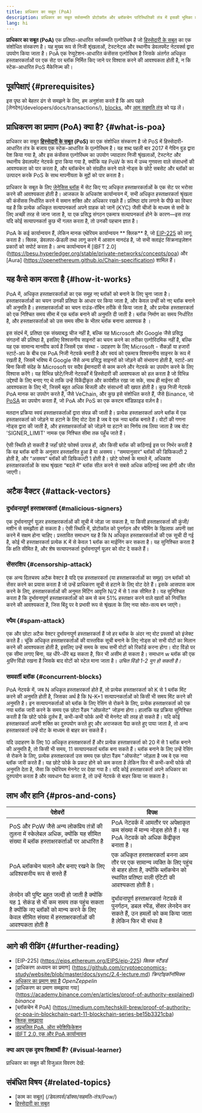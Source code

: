 ```yaml
---
title: प्राधिकार का सबूत (PoA)
description: प्राधिकार का सबूत सर्वसम्मति प्रोटोकॉल और ब्लॉकचेन पारिस्थितिकी तंत्र में इसकी भूमिका का स्पष्टीकरण।
lang: hi
---
```


**प्राधिकार का सबूत (PoA)** एक प्रतिष्ठा-आधारित सर्वसम्मति एल्गोरिथम है जो [हिस्सेदारी के सबूत](/developers/docs/consensus-mechanisms/pos/) का एक संशोधित संस्करण है। यह मुख्य रूप से निजी शृंखलाओं, टेस्टनेट्स और स्थानीय डेवलपमेंट नेटवर्क्स द्वारा उपयोग किया जाता है। PoA एक रेप्‍युटेशन-आधारित कंसेंसस एल्गोरिथम है जिसके अंतर्गत अधिकृत हस्ताक्षरकर्ताओं पर एक सेट पर ब्लॉक निर्मित किए जाने पर विश्वास करने की आवश्यकता होती है, न कि स्टेक-आधारित PoS मैकेनिज्म की।

## पूर्वापेक्षाएं {#prerequisites}

इस पृष्ठ को बेहतर ढंग से समझने के लिए, हम अनुशंसा करते हैं कि आप पहले [लेनदेन(/developers/docs/transactions/), [blocks](/developers/docs/blocks/), और [आम सहमति तंत्र](/developers/docs/consensus-mechanisms/) को पढ़ लें।

## प्राधिकरण का प्रमाण (PoA) क्या है? {#what-is-poa}

प्राधिकार का सबूत **[हिस्सेदारी के सबूत](/developers/docs/consensus-mechanisms/pos/) (PoS)** का एक संशोधित संस्करण है जो PoS में हिस्सेदारी-आधारित तंत्र के बजाय एक स्टेक-आधारित के एल्गोरिथम है। यह शब्द पहली बार 2017 में गेविन वुड द्वारा पेश किया गया है, और इस कंसेंसस एल्गोरिथम का उपयोग ज्यादातर निजी श्रृंखलाओं, टेस्टनेट और स्थानीय डेवलपमेंट नेटवर्क द्वारा किया गया है, क्योंकि यह PoW के रूप में उच्च गुणवत्ता वाले संसाधनों की आवश्यकता को पार करता है, और ब्लॉकचेन को संग्रहीत करने वाले नोड्स के छोटे सबसेट और ब्लॉकों का उत्पादन करके PoS के साथ मापनीयता के मुद्दों को पार करता है।

प्राधिकार के सबूत के लिए [जेनेसिस ब्लॉक](/शब्दावली/#जेनेसिस-ब्लॉक) में सेट किए गए अधिकृत हस्ताक्षरकर्ताओं के एक सेट पर भरोसा करने की आवश्यकता होती है। आजकल के अधिकांश कार्यान्वयन में, सभी अधिकृत हस्ताक्षरकर्ता श्रृंखला की कंसेंसस निर्धारित करने में समान शक्ति और अधिकार रखते हैं। प्रतिष्ठा दांव लगाने के पीछे का विचार यह है कि प्रत्येक अधिकृत सत्यापनकर्ता अपने ग्राहक को जानें (KYC) जैसी चीजों के माध्यम से सभी के लिए अच्छी तरह से जाना जाता है, या एक प्रसिद्ध संगठन एकमात्र सत्यापनकर्ता होने के कारण—इस तरह यदि कोई सत्यापनकर्ता कुछ भी गलत करता है, तो उनकी पहचान ज्ञात है।

PoA के कई कार्यान्वयन हैं, लेकिन मानक एथेरियम कार्यान्वयन \*\* क्लिक\*\* है, जो [EIP-225](https://eips.ethereum.org/EIPS/eip-225) को लागू करता है। क्लिक, डेवलपर-फ्रेंडली तथा लागू करने में आसान मानदंड है, जो सभी क्लाइंट सिंक्रनाइज़ेशन प्रकारों को सपोर्ट करता है। अन्य कार्यान्वयन में [IBFT 2.0] (https://besu.hyperledger.org/stable/private-networks/concepts/poa) और [Aura] (https://openethereum.github.io/Chain-specification) शामिल हैं।

## यह कैसे काम करता है {#how-it-works}

PoA में, अधिकृत हस्ताक्षरकर्ताओं का एक समूह नए ब्लॉकों को बनाने के लिए चुना जाता है। हस्ताक्षरकर्ताओं का चयन उनकी प्रतिष्ठा के आधार पर किया जाता है, और केवल उन्हीं को नए ब्लॉक बनाने की अनुमति है। हस्ताक्षरकर्ताओं का चयन राउंड-रॉबिन तरीके से किया जाता है, और प्रत्येक हस्ताक्षरकर्ता को एक निश्चित समय सीमा में एक ब्लॉक बनाने की अनुमति दी जाती है। ब्लॉक निर्माण का समय निर्धारित है, और हस्ताक्षरकर्ताओं को उस समय सीमा के भीतर ब्लॉक बनाना आवश्यक है ।

इस संदर्भ में, प्रतिष्ठा एक संख्याबद्ध चीज नहीं है, बल्कि यह Microsoft और Google जैसे प्रसिद्ध संगठनों की प्रतिष्ठा है, इसलिए विश्वसनीय साइनरों का चयन करने का तरीका एल्गोरिदमिक नहीं है, बल्कि यह एक सामान्य मानवीय कार्य है जिसमें एक संस्था - उदाहरण के लिए Microsoft - सैकड़ों या हजारों स्टार्ट-अप के बीच एक PoA निजी नेटवर्क बनाती है और स्वयं को एकमात्र विश्वसनीय साइनर के रूप में रखती है, जिसमें भविष्य में Google जैसे अन्य प्रसिद्ध साइनरों को जोड़ने की संभावना होती है, स्टार्ट-अप बिना किसी संदेह के Microsoft पर सदैव ईमानदारी से काम करने और नेटवर्क का उपयोग करने के लिए विश्वास करेंगे। यह विभिन्न छोटे/निजी नेटवर्कों में हिस्सेदारी की आवश्यकता को हल करता है जो विभिन्न उद्देश्यों के लिए बनाए गए थे ताकि उन्हें विकेंद्रीकृत और कार्यशील रखा जा सके, साथ ही माईनर की आवश्यकता के लिए भी, जिसमें बहुत अधिक बिजली और संसाधनों की खपत होती है। कुछ निजी नेटवर्क PoA मानक का उपयोग करते हैं, जैसे VeChain, और कुछ इसे संशोधित करते हैं, जैसे Binance, जो [PoSA](https://academy.binance.com/en/glossary/proof-of-staked-authority-posa) का उपयोग करता हैं, जो PoA और PoS का एक कस्टम मॉडिफ़ाइड वर्ज़न है।

मतदान प्रक्रिया स्वयं हस्ताक्षरकर्ताओं द्वारा संपन्न की जाती है। प्रत्येक हस्ताक्षरकर्ता अपने ब्लॉक में एक हस्ताक्षरकर्ता को जोड़ने या हटाने के लिए वोट देता है जब वे एक नया ब्लॉक बनाते हैं। वोटों की गणना नोड्स द्वारा की जाती है, और हस्ताक्षरकर्ताओं को जोड़ने या हटाने का निर्णय तब लिया जाता है जब वोट 'SIGNER_LIMIT' नामक एक निश्चित सीमा तक पहुँच जाते हैं।

ऐसी स्थिति हो सकती है जहाँ छोटे फोर्क्स उत्पन्न हों, और किसी ब्लॉक की कठिनाई इस पर निर्भर करती है कि वह ब्लॉक बारी के अनुसार हस्ताक्षरित हुआ है या असमय। “समयानुसार” ब्लॉकों की डिफिकल्टी 2 होती है, और “असमय” ब्लॉकों की डिफिकल्टी 1 होती है। छोटे फोर्क्स के मामले में, अधिकांश हस्ताक्षरकर्ताओं के साथ श्रृंखला “बदले में” ब्लॉक सील करने से सबसे अधिक कठिनाई जमा होगी और जीत जाएगी।

## अटैक वैक्टर {#attack-vectors}

### दुर्भावनापूर्ण हस्ताक्षरकर्ता {#malicious-signers}

एक दुर्भावनापूर्ण यूज़र हस्ताक्षरकर्ताओं की सूची में जोड़ा जा सकता है, या किसी हस्ताक्षरकर्ता की कुंजी/मशीन से समझौता हो सकता है। ऐसी स्थिति में, प्रोटोकॉल को पुनर्गठन और स्पैमिंग के खिलाफ अपनी रक्षा करने में सक्षम होना चाहिए। प्रस्तावित समाधान यह है कि N अधिकृत हस्ताक्षरकर्ताओं की एक सूची दी गई है, कोई भी हस्ताक्षरकर्ता प्रत्येक K में से केवल 1 ब्लॉक का माईनिंग कर सकता है। यह सुनिश्चित करता है कि क्षति सीमित है, और शेष सत्यापनकर्ता दुर्भावनापूर्ण यूज़र को वोट दे सकते हैं।

### सेंसरशिप {#censorship-attack}

एक अन्‍य दिलचस्प अटैक वेक्टर है यदि एक हस्ताक्षरकर्ता (या हस्ताक्षरकर्ताओं का समूह) उन ब्लॉकों को सेंसर करने का प्रयास करता है जो उन्हें प्राधिकरण सूची से हटाने के लिए वोट देते हैं। इसके आसपास काम करने के लिए, हस्ताक्षरकर्ताओं की अनुमत मिंटिंग आवृत्ति N/2 में से 1 तक सीमित है। यह सुनिश्चित करता है कि दुर्भावनापूर्ण हस्ताक्षरकर्ताओं को कम से कम 51% हस्ताक्षर करने वाले खातों को नियंत्रित करने की आवश्यकता है, जिस बिंदु पर वे प्रभावी रूप से श्रृंखला के लिए नया स्रोत-सत्य बन जाएंगे।

### स्पैम {#spam-attack}

एक और छोटा अटैक वेक्टर दुर्भावनापूर्ण हस्ताक्षरकर्ता हैं जो हर ब्लॉक के अंदर नए वोट प्रस्तावों को इंजेक्ट करते हैं। चूंकि अधिकृत हस्ताक्षरकर्ताओं की वास्तविक सूची बनाने के लिए नोड्स को सभी वोटों का मिलान करने की आवश्यकता होती है, इसलिए उन्हें समय के साथ सभी वोटों को रिकॉर्ड करना होगा। वोट विंडो पर एक सीमा लगाए बिना, यह धीरे-धीरे बढ़ सकता है, फिर भी असीम हो सकता है। समाधान w ब्लॉक की एक _मूविंग_ विंडो रखना है जिसके बाद वोटों को स्टेल माना जाता है। _उचित विंडो 1-2 युग हो सकती है।_

### समवर्ती ब्लॉक {#concurrent-blocks}

PoA नेटवर्क में, जब N अधिकृत हस्ताक्षरकर्ता होते हैं, तो प्रत्येक हस्ताक्षरकर्ता को K से 1 ब्लॉक मिंट करने की अनुमति होती है, जिसका अर्थ है कि N-K+1 सत्यापनकर्ताओं को किसी भी समय मिंट करने की अनुमति है। इन सत्यापनकर्ताओं को ब्लॉक के लिए रेसिंग से रोकने के लिए, प्रत्येक हस्ताक्षरकर्ता को एक नया ब्लॉक जारी करने के समय एक छोटा रैंडम "ऑफ़सेट" जोड़ना होगा। हालांकि यह प्रक्रिया सुनिश्चित करती है कि छोटे फोर्क दुर्लभ हैं, कभी-कभी फोर्क अभी भी मेननेट की तरह हो सकते हैं। यदि कोई हस्ताक्षरकर्ता अपनी शक्ति का दुरुपयोग करते हुए और अराजकता पैदा करते हुए पाया जाता है, तो अन्य हस्ताक्षरकर्ता उन्हें वोट के माध्‍यम से बाहर कर सकते हैं।

यदि उदाहरण के लिए 10 अधिकृत हस्ताक्षरकर्ता हैं और प्रत्येक हस्ताक्षरकर्ता को 20 में से 1 ब्लॉक बनाने की अनुमति है, तो किसी भी समय, 11 सत्यापनकर्ता ब्लॉक बना सकते हैं। ब्लॉक बनाने के लिए उन्हें रेसिंग से रोकने के लिए, प्रत्येक हस्ताक्षरकर्ता उस समय एक छोटा रैंडम "ऑफसेट" जोड़ता है जब वे एक नया ब्लॉक जारी करते हैं। यह छोटे फोर्क के प्रकट होने को कम करता है लेकिन फिर भी कभी-कभी फोर्क की अनुमति देता है, जैसा कि एथेरियम मेननेट पर देखा गया है। यदि कोई हस्ताक्षरकर्ता अपने अधिकार का दुरुपयोग करता है और व्यवधान पैदा करता है, तो उन्हें नेटवर्क से बाहर किया जा सकता है।

## लाभ और हानि {#pros-and-cons}

| पेशेवरों                                                                                                                                                                                   | विपक्ष                                                                                                                                                          |
| ------------------------------------------------------------------------------------------------------------------------------------------------------------------------------------------ | --------------------------------------------------------------------------------------------------------------------------------------------------------------- |
| PoS और PoW जैसे अन्य लोकप्रिय तंत्रों की तुलना में स्केलेबल अधिक, क्योंकि यह सीमित संख्या में ब्लॉक हस्ताक्षरकर्ताओं पर आधारित है                                                          | PoA नेटवर्क में आमतौर पर अपेक्षाकृत कम संख्या में मान्य नोड्स होते हैं। यह PoA नेटवर्क को अधिक केंद्रीकृत बनाता है।                                             |
| PoA ब्लॉकचेन चलाने और बनाए रखने के लिए अविश्वसनीय रूप से सस्ते हैं                                                                                                                         | एक अधिकृत हस्ताक्षरकर्ता बनना आम तौर पर एक सामान्य व्यक्ति के लिए पहुंच से बाहर होता है, क्योंकि ब्लॉकचेन को स्थापित प्रतिष्ठा वाली एंटिटी की आवश्यकता होती है। |
| लेनदेन की पुष्टि बहुत जल्दी हो जाती है क्योंकि यह 1 सेकंड से भी कम समय तक पहुंच सकता है क्योंकि नए ब्लॉकों को मान्य करने के लिए केवल सीमित संख्या में हस्ताक्षरकर्ताओं की आवश्यकता होती है | दुर्भावनापूर्ण हस्ताक्षरकर्ता नेटवर्क में पुनर्गठन, डबल स्पेंड, सेंसर लेनदेन कर सकते हैं, उन हमलों को कम किया जाता है लेकिन फिर भी संभव है                      |

## आगे की रीडिंग {#further-reading}

- [EIP-225] (https://eips.ethereum.org/EIPS/eip-225) _क्लिक स्टैंडर्ड_
- [प्राधिकरण अध्ययन का प्रमाण] (https://github.com/cryptoeconomics-study/website/blob/master/docs/sync/2.4-lecture.md) _क्रिप्टोइकॉनॉमिक्स_
- [अधिकार का प्रमाण क्या है](https://forum.openzeppelin.com/t/proof-of-authority/3577) _OpenZeppelin_
- [प्राधिकरण का प्रमाण समझाया गया] (https://academy.binance.com/en/articles/proof-of-authority-explained) _binance_
- [ब्लॉकचेन में PoA] (https://medium.com/techskill-brew/proof-of-authority-or-poa-in-blockchain-part-11-blockchain-series-be15b3321cba)
- [क्लिक समझाया](https://medium.com/@Destiner/clique-cross-client-proof-of-authority-algorithm-for-ethereum-8b2a135201d)
- [अप्रचलित PoA, ऑरा स्पेशिफिकेशन](https://openethereum.github.io/Chain-specification)
- [IBFT 2.0, एक और PoA कार्यान्वयन](https://besu.hyperledger.org/stable/private-networks/concepts/poa)

### क्या आप एक दृश्य शिक्षार्थी हैं? {#visual-learner}

प्राधिकार का सबूत की विजुअल विवरण देखें:

<YouTube id="Mj10HSEM5_8" />

## संबंधित विषय {#related-topics}

- [काम का सबूत] (/डेवलपर्स/डॉक्स/सहमति-तंत्र/Pow/)
- [हिस्सेदारी का सबूत](/developers/docs/consensus-mechanisms/pos/)
